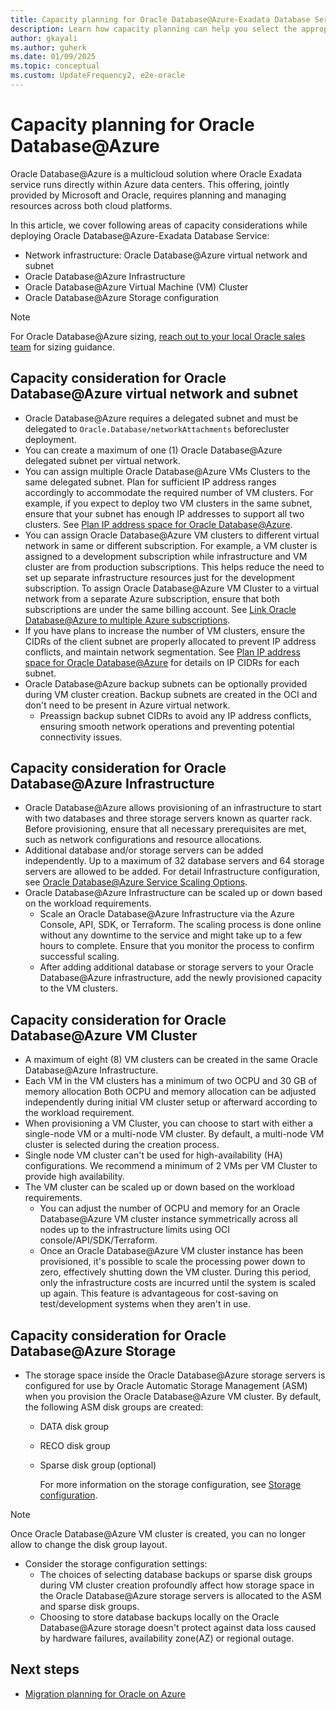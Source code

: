 ```yaml
---
title: Capacity planning for Oracle Database@Azure-Exadata Database Service
description: Learn how capacity planning can help you select the appropriate infrastructure for Oracle workloads on Azure Oracle Database@Azure.
author: gkayali
ms.author: guherk
ms.date: 01/09/2025
ms.topic: conceptual
ms.custom: UpdateFrequency2, e2e-oracle
---
```


# Capacity planning for Oracle Database@Azure

Oracle Database@Azure is a multicloud solution where Oracle Exadata service runs directly within Azure data centers. This offering, jointly provided by Microsoft and Oracle, requires planning and managing resources across both cloud platforms.

In this article, we cover following areas of capacity considerations while deploying Oracle Database@Azure-Exadata Database Service:

- Network infrastructure: Oracle Database@Azure virtual network and subnet
- Oracle Database@Azure Infrastructure
- Oracle Database@Azure Virtual Machine (VM) Cluster
- Oracle Database@Azure Storage configuration

> [!NOTE]
> For Oracle Database@Azure sizing, [reach out to your local Oracle sales team](https://www.oracle.com/cloud/azure/oracle-database-at-azure/) for sizing guidance.

## Capacity consideration for Oracle Database@Azure virtual network and subnet

- Oracle Database@Azure requires a delegated subnet and must be delegated to `Oracle.Database/networkAttachments` before​ cluster deployment.
- You can create a maximum of one (1) Oracle Database@Azure delegated subnet per virtual network.
- You can assign multiple Oracle Database@Azure VMs Clusters to the same delegated subnet. Plan for sufficient IP address ranges accordingly to accommodate the required number of VM clusters. For example, if you expect to deploy two VM clusters in the same subnet, ensure that your subnet has enough IP addresses to support all two clusters. See [Plan IP address space for Oracle Database@Azure](/azure/oracle/oracle-db/oracle-database-plan-ip).
- You can assign Oracle Database@Azure VM clusters to different virtual network in same or different subscription. For example, a VM cluster is assigned to a development subscription while infrastructure and VM cluster are from production subscriptions. This helps reduce the need to set up separate infrastructure resources just for the development subscription.
    To assign Oracle Database@Azure VM Cluster to a virtual network from a separate Azure subscription, ensure that both subscriptions are under the same billing account. See [Link Oracle Database@Azure to multiple Azure subscriptions](/azure/oracle/oracle-db/link-oracle-database-multiple-subscription).
- If you have plans to increase the number of VM clusters, ensure the CIDRs of the client subnet are properly allocated to prevent IP address conflicts, and maintain network segmentation. See [Plan IP address space for Oracle Database@Azure](/azure/oracle/oracle-db/oracle-database-plan-ip) for details on IP CIDRs for each subnet.
- Oracle Database@Azure backup subnets can be optionally provided during VM cluster creation. Backup subnets are created in the OCI and don't need to be present in Azure virtual network.
  - Preassign backup subnet CIDRs to avoid any IP address conflicts, ensuring smooth network operations and preventing potential connectivity issues.

## Capacity consideration for Oracle Database@Azure Infrastructure

- Oracle Database@Azure allows provisioning of an infrastructure to start with two databases and three storage servers known as quarter rack. Before provisioning, ensure that all necessary prerequisites are met, such as network configurations and resource allocations.
- Additional database and/or storage servers can be added independently. Up to a maximum of 32 database servers and 64 storage servers are allowed to be added. For detail Infrastructure configuration, see [Oracle Database@Azure Service Scaling Options](https://docs.oracle.com/en-us/iaas/exadatacloud/doc/exa-service-desc.html#ECSCM-GUID-EC1A62C6-DDA1-4F39-B28C-E5091A205DD3).
- Oracle Database@Azure Infrastructure can be scaled up or down based on the workload requirements.
  - Scale an Oracle Database@Azure Infrastructure via the Azure Console, API, SDK, or Terraform. The scaling process is done online without any downtime to the service and might take up to a few hours to complete. Ensure that you monitor the process to confirm successful scaling.
  - After adding additional database or storage servers to your Oracle Database@Azure infrastructure, add the newly provisioned capacity to the VM clusters.

## Capacity consideration for Oracle Database@Azure VM Cluster

- A maximum of eight (8) VM clusters can be created in the same Oracle Database@Azure Infrastructure.
- Each VM in the VM clusters has a minimum of two OCPU and 30 GB of memory allocation  Both OCPU and memory allocation can be adjusted independently during initial VM cluster setup or afterward according to the workload requirement.
- When provisioning a VM Cluster, you can choose to start with either a single-node VM or a multi-node VM cluster. By default, a multi-node VM cluster is selected during the creation process.
- Single node VM cluster can't be used for high-availability (HA) configurations. We recommend a minimum of 2 VMs per VM Cluster to provide high availability.
- The VM cluster can be scaled up or down based on the workload requirements.
  - You can adjust the number of OCPU and memory for an Oracle Database@Azure VM cluster instance symmetrically across all nodes up to the infrastructure limits using OCI console/API/SDK/Terraform.
  - Once an Oracle Database@Azure VM cluster instance has been provisioned, it's possible to scale the processing power down to zero, effectively shutting down the VM cluster. During this period, only the infrastructure costs are incurred until the system is scaled up again. This feature is advantageous for cost-saving on test/development systems when they aren't in use.

## Capacity consideration for Oracle Database@Azure Storage

- The storage space inside the Oracle Database@Azure storage servers is configured for use by Oracle Automatic Storage Management (ASM) when you provision the Oracle Database@Azure VM cluster. By default, the following ASM disk groups are created:
  - DATA disk group
  - RECO disk group
  - Sparse disk group (optional)

    For more information on the storage configuration, see [Storage configuration](https://docs.oracle.com/en-us/iaas/exadatacloud/doc/ecs-storage-config.html).

> [!NOTE]
> Once Oracle Database@Azure VM cluster is created, you can no longer allow to change the disk group layout.

- Consider the storage configuration settings:
  - The choices of selecting database backups or sparse disk groups during VM cluster creation profoundly affect how storage space in the Oracle Database@Azure storage servers is allocated to the ASM and sparse disk groups.
  - Choosing to store database backups locally on the Oracle Database@Azure storage doesn't protect against data loss caused by hardware failures, availability zone(AZ) or regional outage.

## Next steps

- [Migration planning for Oracle on Azure](./oracle-migration-planning.md)
